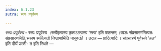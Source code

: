```yaml
---
index: 6.1.23
sutra: स्त्यः प्रपूर्वस्य

---
```

_स्त्यः प्रपूर्वस्य_ - स्त्यः प्रपूर्वस्य ।स्त्यै॑इत्यस्य कृताऽ‌ऽत्वस्य 'स्त्य' इति षष्ठन्तम् ।ष्यङः संप्रसारण॑मित्यतः संप्रसारणमिति,स्फाय स्फी॑त्यतो निष्ठायामिति चानुवर्तते । तदाह —  प्रादित्यादि । संप्रसारणे पूर्वरूपे 'हलः' इति दीर्घे प्रस्ती- त इति स्थिते —  